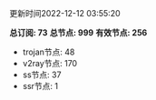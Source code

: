 更新时间2022-12-12 03:55:20

**总订阅: 73**
**总节点: 999**
**有效节点: 256**
- trojan节点: 48
- v2ray节点: 170
- ss节点: 37
- ssr节点: 1
